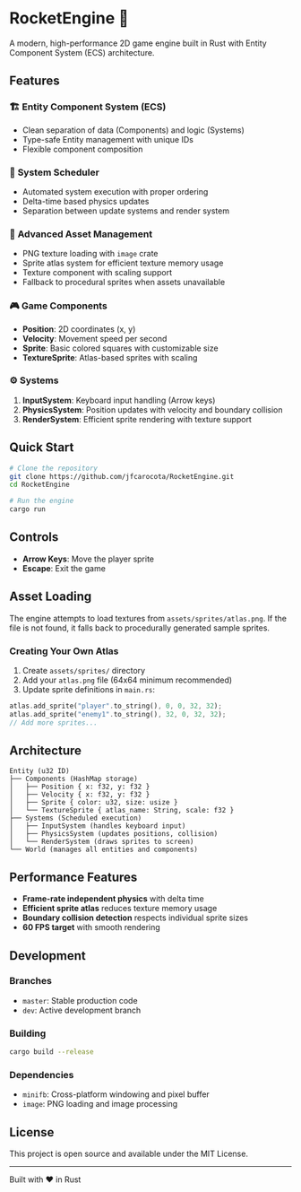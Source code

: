 # RocketEngine 🚀

A modern, high-performance 2D game engine built in Rust with Entity Component System (ECS) architecture.

## Features

### 🏗️ **Entity Component System (ECS)**
- Clean separation of data (Components) and logic (Systems)
- Type-safe Entity management with unique IDs
- Flexible component composition

### 📅 **System Scheduler**
- Automated system execution with proper ordering
- Delta-time based physics updates
- Separation between update systems and render system

### 🎨 **Advanced Asset Management**
- PNG texture loading with `image` crate
- Sprite atlas system for efficient texture memory usage
- Texture component with scaling support
- Fallback to procedural sprites when assets unavailable

### 🎮 **Game Components**
- **Position**: 2D coordinates (x, y)
- **Velocity**: Movement speed per second
- **Sprite**: Basic colored squares with customizable size
- **TextureSprite**: Atlas-based sprites with scaling

### ⚙️ **Systems**
1. **InputSystem**: Keyboard input handling (Arrow keys)
2. **PhysicsSystem**: Position updates with velocity and boundary collision
3. **RenderSystem**: Efficient sprite rendering with texture support

## Quick Start

```bash
# Clone the repository
git clone https://github.com/jfcarocota/RocketEngine.git
cd RocketEngine

# Run the engine
cargo run
```

## Controls

- **Arrow Keys**: Move the player sprite
- **Escape**: Exit the game

## Asset Loading

The engine attempts to load textures from `assets/sprites/atlas.png`. If the file is not found, it falls back to procedurally generated sample sprites.

### Creating Your Own Atlas

1. Create `assets/sprites/` directory
2. Add your `atlas.png` file (64x64 minimum recommended)
3. Update sprite definitions in `main.rs`:

```rust
atlas.add_sprite("player".to_string(), 0, 0, 32, 32);
atlas.add_sprite("enemy1".to_string(), 32, 0, 32, 32);
// Add more sprites...
```

## Architecture

```
Entity (u32 ID)
├── Components (HashMap storage)
│   ├── Position { x: f32, y: f32 }
│   ├── Velocity { x: f32, y: f32 }
│   ├── Sprite { color: u32, size: usize }
│   └── TextureSprite { atlas_name: String, scale: f32 }
├── Systems (Scheduled execution)
│   ├── InputSystem (handles keyboard input)
│   ├── PhysicsSystem (updates positions, collision)
│   └── RenderSystem (draws sprites to screen)
└── World (manages all entities and components)
```

## Performance Features

- **Frame-rate independent physics** with delta time
- **Efficient sprite atlas** reduces texture memory usage
- **Boundary collision detection** respects individual sprite sizes
- **60 FPS target** with smooth rendering

## Development

### Branches
- `master`: Stable production code
- `dev`: Active development branch

### Building
```bash
cargo build --release
```

### Dependencies
- `minifb`: Cross-platform windowing and pixel buffer
- `image`: PNG loading and image processing

## License

This project is open source and available under the MIT License.

---

Built with ❤️ in Rust
